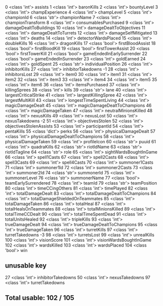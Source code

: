 0	<class 'int'>	assists
1	<class 'int'>	baronKills
2	<class 'int'>	bountyLevel
3	<class 'int'>	champExperience
4	<class 'int'>	champLevel
5	<class 'int'>	championId
6	<class 'str'>	championName
7	<class 'int'>	championTransform
8	<class 'int'>	consumablesPurchased
9	<class 'int'>	damageDealtToBuildings
10	<class 'int'>	damageDealtToObjectives
11	<class 'int'>	damageDealtToTurrets
12	<class 'int'>	damageSelfMitigated
13	<class 'int'>	deaths
14	<class 'int'>	detectorWardsPlaced
15	<class 'int'>	doubleKills
16	<class 'int'>	dragonKills
17	<class 'bool'>	firstBloodAssist
18	<class 'bool'>	firstBloodKill
19	<class 'bool'>	firstTowerAssist
20	<class 'bool'>	firstTowerKill
21	<class 'bool'>	gameEndedInEarlySurrender
22	<class 'bool'>	gameEndedInSurrender
23	<class 'int'>	goldEarned
24	<class 'int'>	goldSpent
25	<class 'str'>	individualPosition
26	<class 'int'>	inhibitorKills
27	<class 'int'>	inhibitorTakedowns                              -1
28	<class 'int'>	inhibitorsLost
29	<class 'int'>	item0
30	<class 'int'>	item1
31	<class 'int'>	item2
32	<class 'int'>	item3
33	<class 'int'>	item4
34	<class 'int'>	item5
35	<class 'int'>	item6
36	<class 'int'>	itemsPurchased
37	<class 'int'>	killingSprees
38	<class 'int'>	kills
39	<class 'str'>	lane
40	<class 'int'>	largestCriticalStrike
41	<class 'int'>	largestKillingSpree
42	<class 'int'>	largestMultiKill
43	<class 'int'>	longestTimeSpentLiving
44	<class 'int'>	magicDamageDealt
45	<class 'int'>	magicDamageDealtToChampions
46	<class 'int'>	magicDamageTaken
47	<class 'int'>	neutralMinionsKilled
48	<class 'int'>	nexusKills
49	<class 'int'>	nexusLost
50	<class 'int'>	nexusTakedowns                                  -2
51	<class 'int'>	objectivesStolen
52	<class 'int'>	objectivesStolenAssists
53	<class 'int'>	participantId
54	<class 'int'>	pentaKills
55	<class 'dict'>	perks
56	<class 'int'>	physicalDamageDealt
57	<class 'int'>	physicalDamageDealtToChampions
58	<class 'int'>	physicalDamageTaken
59	<class 'int'>	profileIcon
60	<class 'str'>	puuid
61	<class 'int'>	quadraKills
62	<class 'str'>	riotIdName
63	<class 'str'>	riotIdTagline
64	<class 'str'>	role
65	<class 'int'>	sightWardsBoughtInGame
66	<class 'int'>	spell1Casts
67	<class 'int'>	spell2Casts
68	<class 'int'>	spell3Casts
69	<class 'int'>	spell4Casts
70	<class 'int'>	summoner1Casts
71	<class 'int'>	summoner1Id
72	<class 'int'>	summoner2Casts
73	<class 'int'>	summoner2Id
74	<class 'str'>	summonerId
75	<class 'int'>	summonerLevel
76	<class 'str'>	summonerName
77	<class 'bool'>	teamEarlySurrendered
78	<class 'int'>	teamId
79	<class 'str'>	teamPosition
80	<class 'int'>	timeCCingOthers
81	<class 'int'>	timePlayed
82	<class 'int'>	totalDamageDealt
83	<class 'int'>	totalDamageDealtToChampions
84	<class 'int'>	totalDamageShieldedOnTeammates
85	<class 'int'>	totalDamageTaken
86	<class 'int'>	totalHeal
87	<class 'int'>	totalHealsOnTeammates
88	<class 'int'>	totalMinionsKilled
89	<class 'int'>	totalTimeCCDealt
90	<class 'int'>	totalTimeSpentDead
91	<class 'int'>	totalUnitsHealed
92	<class 'int'>	tripleKills
93	<class 'int'>	trueDamageDealt
94	<class 'int'>	trueDamageDealtToChampions
95	<class 'int'>	trueDamageTaken
96	<class 'int'>	turretKills
97	<class 'int'>	turretTakedowns                                 -3
98	<class 'int'>	turretsLost
99	<class 'int'>	unrealKills
100	<class 'int'>	visionScore
101	<class 'int'>	visionWardsBoughtInGame
102	<class 'int'>	wardsKilled
103	<class 'int'>	wardsPlaced
104	<class 'bool'>	win

## unusable key
27	<class 'int'>	inhibitorTakedowns
50	<class 'int'>	nexusTakedowns
97	<class 'int'>	turretTakedowns

## Total usable: 102 / 105